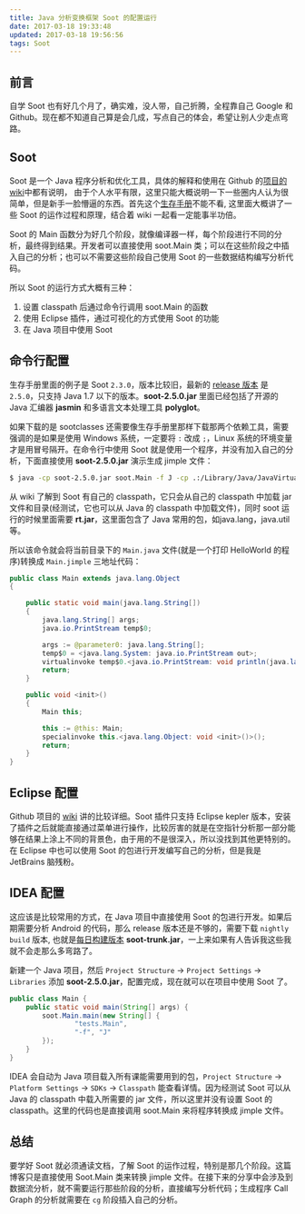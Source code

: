 ```yaml
---
title: Java 分析变换框架 Soot 的配置运行
date: 2017-03-18 19:33:48
updated: 2017-03-18 19:56:56
tags: Soot
---
```


## 前言

自学 Soot 也有好几个月了，确实难，没人带，自己折腾，全程靠自己 Google 和 Github。现在都不知道自己算是会几成，写点自己的体会，希望让别人少走点弯路。

<!-- more -->

## Soot

Soot  是一个 Java 程序分析和优化工具，具体的解释和使用在 Github 的[项目的 wiki](https://github.com/Sable/soot/wiki)中都有说明， 由于个人水平有限，这里只能大概说明一下一些圈内人认为很简单，但是新手一脸懵逼的东西。首先这个[生存手册](http://www.brics.dk/SootGuide/sootsurvivorsguide.pdf)不能不看, 这里面大概讲了一些 Soot 的运作过程和原理，结合着 wiki 一起看一定能事半功倍。

Soot 的 Main 函数分为好几个阶段，就像编译器一样，每个阶段进行不同的分析，最终得到结果。开发者可以直接使用 soot.Main 类；可以在这些阶段之中插入自己的分析；也可以不需要这些阶段自己使用 Soot 的一些数据结构编写分析代码。

所以 Soot 的运行方式大概有三种：

1. 设置 classpath 后通过命令行调用 soot.Main 的函数
2. 使用 Eclipse 插件，通过可视化的方式使用 Soot 的功能
3. 在 Java 项目中使用 Soot

## 命令行配置

生存手册里面的例子是 Soot `2.3.0`，版本比较旧，最新的 [release 版本](https://github.com/Sable/soot/releases) 是 `2.5.0`，只支持 Java 1.7 以下的版本。**soot-2.5.0.jar** 里面已经包括了开源的 Java 汇编器 **jasmin** 和多语言文本处理工具 **polyglot**。

如果下载的是 sootclasses 还需要像生存手册里那样下载那两个依赖工具，需要强调的是如果是使用 Windows 系统，一定要将 `:`  改成 `;`，Linux 系统的环境变量才是用冒号隔开。在命令行中使用 Soot 就是使用一个程序，并没有加入自己的分析，下面直接使用 **soot-2.5.0.jar** 演示生成 jimple 文件：

``` bash
$ java -cp soot-2.5.0.jar soot.Main -f J -cp .:/Library/Java/JavaVirtualMachines/jdk1.7.0_80.jdk/Contents/Home/jre/lib/rt.jar Main
```

从 wiki 了解到 Soot 有自己的 classpath，它只会从自己的 classpath 中加载 jar 文件和目录(经测试，它也可以从 Java 的 classpath 中加载文件)，同时 soot 运行的时候里面需要 **rt.jar**，这里面包含了 Java 常用的包，如java.lang，java.util等。

所以该命令就会将当前目录下的 `Main.java` 文件(就是一个打印 HelloWorld 的程序)转换成 `Main.jimple` 三地址代码：

``` java
public class Main extends java.lang.Object
{

    public static void main(java.lang.String[])
    {
        java.lang.String[] args;
        java.io.PrintStream temp$0;

        args := @parameter0: java.lang.String[];
        temp$0 = <java.lang.System: java.io.PrintStream out>;
        virtualinvoke temp$0.<java.io.PrintStream: void println(java.lang.String)>("Hello world");
        return;
    }

    public void <init>()
    {
        Main this;

        this := @this: Main;
        specialinvoke this.<java.lang.Object: void <init>()>();
        return;
    }
}
```

## Eclipse 配置

Github 项目的 [wiki](https://github.com/Sable/soot/wiki/Eclipse-Plugin-Installation) 讲的比较详细。Soot 插件只支持 Eclipse kepler 版本，安装了插件之后就能直接通过菜单进行操作，比较厉害的就是在空指针分析那一部分能够在结果上涂上不同的背景色，由于用的不是很深入，所以没找到其他更特别的。在 Eclipse 中也可以使用 Soot 的包进行开发编写自己的分析，但是我是 JetBrains 脑残粉。

## IDEA 配置

这应该是比较常用的方式，在 Java 项目中直接使用 Soot 的包进行开发。如果后期需要分析 Android 的代码，那么 release 版本还是不够的，需要下载 `nightly build` 版本, 也就是[每日构建版本](http://soot-build.cs.uni-paderborn.de/nightly/soot/) **soot-trunk.jar**，一上来如果有人告诉我这些我就不会走那么多弯路了。

新建一个 Java 项目，然后 `Project Structure` → `Project Settings` → `Libraries` 添加 **soot-2.5.0.jar**，配置完成，现在就可以在项目中使用 Soot 了。

``` java
public class Main {
    public static void main(String[] args) {
        soot.Main.main(new String[] {
                "tests.Main",
                "-f", "J"
        });
    }
}
```

IDEA 会自动为 Java 项目载入所有课能需要用到的包，`Project Structure` → `Platform Settings` → `SDKs` → `Classpath` 能查看详情。因为经测试 Soot 可以从 Java 的 classpath 中载入所需要的 jar 文件，所以这里并没有设置 Soot 的 classpath。这里的代码也是直接调用 soot.Main 来将程序转换成 jimple 文件。

## 总结

要学好 Soot 就必须通读文档，了解 Soot 的运作过程，特别是那几个阶段。这篇博客只是直接使用 Soot.Main 类来转换 jimple 文件。在接下来的分享中会涉及到数据流分析，就不需要运行那些阶段的分析，直接编写分析代码；生成程序 Call Graph 的分析就需要在 `cg` 阶段插入自己的分析。
